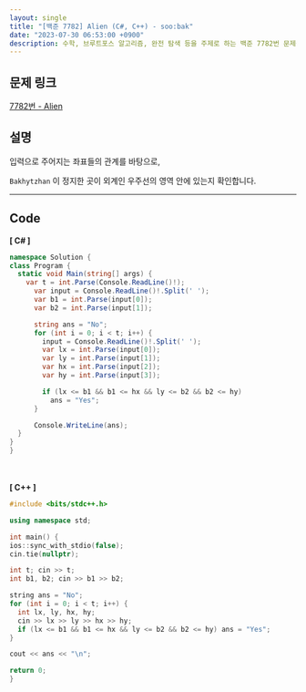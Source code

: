 ```yaml
---
layout: single
title: "[백준 7782] Alien (C#, C++) - soo:bak"
date: "2023-07-30 06:53:00 +0900"
description: 수학, 브루트포스 알고리즘, 완전 탐색 등을 주제로 하는 백준 7782번 문제를 C++ C# 으로 풀이 및 해설
---
```


## 문제 링크
  [7782번 - Alien](https://www.acmicpc.net/problem/7782)

## 설명
입력으로 주어지는 좌표들의 관계를 바탕으로, <br>

`Bakhytzhan` 이 정지한 곳이 외계인 우주선의 영역 안에 있는지 확인합니다. <br>

- - -

## Code
<b>[ C# ] </b>
<br>

  ```c#
namespace Solution {
  class Program {
    static void Main(string[] args) {
      var t = int.Parse(Console.ReadLine()!);
        var input = Console.ReadLine()!.Split(' ');
        var b1 = int.Parse(input[0]);
        var b2 = int.Parse(input[1]);

        string ans = "No";
        for (int i = 0; i < t; i++) {
          input = Console.ReadLine()!.Split(' ');
          var lx = int.Parse(input[0]);
          var ly = int.Parse(input[1]);
          var hx = int.Parse(input[2]);
          var hy = int.Parse(input[3]);

          if (lx <= b1 && b1 <= hx && ly <= b2 && b2 <= hy)
            ans = "Yes";
        }

        Console.WriteLine(ans);
    }
  }
}
  ```
<br><br>
<b>[ C++ ] </b>
<br>

  ```c++
#include <bits/stdc++.h>

using namespace std;

int main() {
  ios::sync_with_stdio(false);
  cin.tie(nullptr);

  int t; cin >> t;
  int b1, b2; cin >> b1 >> b2;

  string ans = "No";
  for (int i = 0; i < t; i++) {
    int lx, ly, hx, hy;
    cin >> lx >> ly >> hx >> hy;
    if (lx <= b1 && b1 <= hx && ly <= b2 && b2 <= hy) ans = "Yes";
  }

  cout << ans << "\n";

  return 0;
}
  ```
